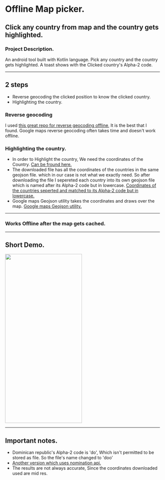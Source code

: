# Offline Map picker.

## Click any country from map and the country gets highlighted.

### Project Description.

An android tool built with Kotlin language. Pick any country and the country gets highlighted. A toast shows with the Clicked country's Alpha-2 code.

---
## 2 steps
* Reverse geocoding the clicked position to know the clicked country.
* Highlighting the country.

### Reverse geocoding
I used [this great repo for reverse geocoding offline](https://github.com/AReallyGoodName/OfflineReverseGeocode), It is the best that I found. Google maps reverse geocoding often takes time and doesn't work offline.

### Highlighting the country.
* In order to Highlight the country, We need the coordinates of the Country. [Can be fround here.](https://geojson-maps.ash.ms/)
* The downloaded file has all the coordinates of the countries in the same geojson file. which in our case is not what we exactly need. So after downloading the file I sepereted each country into its own geojson file which is named after its Alpha-2 code but in lowercase. [Coordinates of the countries seperted and matched to its Alpha-2 code but in lowercase.](https://github.com/moumen7/Map_picker/tree/master/app/src/main/res/raw)
* Google maps Geojson utility takes the coordinates and draws over the map. [Google maps Geojson utility.](https://developers.google.com/maps/documentation/android-sdk/utility/geojson)

---

### Works Offline after the map gets cached.

---

## Short Demo.
<img src="https://user-images.githubusercontent.com/57041674/119538478-6eaf0600-bd8b-11eb-9cc0-d17827de4c8d.gif" width="250" height="550"/>

---

## Important notes.
* Dominican republic's Alpha-2 code is 'do', Which isn't permitted to be stored as file. So the file's name changed to 'doo'
* [Another version which uses nomination api.](https://github.com/moumen7/MapPicker)
* The results are not always accurate, Since the coordinates downloaded used are mid res.
